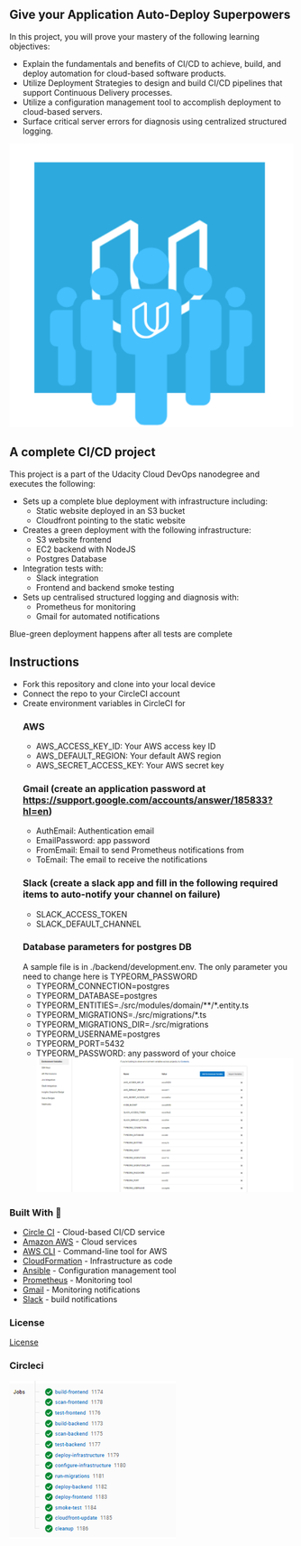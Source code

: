 ## Give your Application Auto-Deploy Superpowers

In this project, you will prove your mastery of the following learning objectives:

- Explain the fundamentals and benefits of CI/CD to achieve, build, and deploy automation for cloud-based software products.
- Utilize Deployment Strategies to design and build CI/CD pipelines that support Continuous Delivery processes.
- Utilize a configuration management tool to accomplish deployment to cloud-based servers.
- Surface critical server errors for diagnosis using centralized structured logging.

![Diagram of CI/CD Pipeline we will be building.](udapeople.png)

## A complete CI/CD project
This project is a part of the Udacity Cloud DevOps nanodegree and executes the following:

- Sets up a complete blue deployment with infrastructure including:
  - Static website deployed in an S3 bucket
  - Cloudfront pointing to the static website
- Creates a green deployment with the following infrastructure:
  - S3 website frontend
  - EC2 backend with NodeJS
  - Postgres Database
- Integration tests with:
  - Slack integration
  - Frontend and backend smoke testing
- Sets up centralised structured logging and diagnosis with:
  - Prometheus for monitoring
  - Gmail for automated notifications

Blue-green deployment happens after all tests are complete

## Instructions

- Fork this repository and clone into your local device
- Connect the repo to your CircleCI account
- Create environment variables in CircleCI for 
  ### AWS
  - AWS_ACCESS_KEY_ID: Your AWS access key ID
  - AWS_DEFAULT_REGION: Your default AWS region
  - AWS_SECRET_ACCESS_KEY: Your AWS secret key
  ### Gmail (create an application password at https://support.google.com/accounts/answer/185833?hl=en)
  - AuthEmail: Authentication email
  - EmailPassword: app password
  - FromEmail: Email to send Prometheus notifications from
  - ToEmail: The email to receive the notifications
  ### Slack (create a slack app and fill in the following required items to auto-notify your channel on failure)
  - SLACK_ACCESS_TOKEN
  - SLACK_DEFAULT_CHANNEL
  ### Database parameters for postgres DB
  A sample file is in ./backend/development.env. The only parameter you need to change here is TYPEORM_PASSWORD
  - TYPEORM_CONNECTION=postgres
  - TYPEORM_DATABASE=postgres
  - TYPEORM_ENTITIES=./src/modules/domain/**/*.entity.ts
  - TYPEORM_MIGRATIONS=./src/migrations/*.ts
  - TYPEORM_MIGRATIONS_DIR=./src/migrations
  - TYPEORM_USERNAME=postgres
  - TYPEORM_PORT=5432
  - TYPEORM_PASSWORD: any password of your choice  
  [![Environment Variables](envvars.png)](./backend/development.env)



### Built With 💓

- [Circle CI](www.circleci.com) - Cloud-based CI/CD service
- [Amazon AWS](https://aws.amazon.com/) - Cloud services
- [AWS CLI](https://aws.amazon.com/cli/) - Command-line tool for AWS
- [CloudFormation](https://aws.amazon.com/cloudformation/) - Infrastructure as code
- [Ansible](https://www.ansible.com/) - Configuration management tool
- [Prometheus](https://prometheus.io/) - Monitoring tool
- [Gmail](https://gmail.com) - Monitoring notifications
- [Slack](https://api.slack.com) - build notifications

### License

[License](LICENSE.md)

### Circleci
[![CircleCI](passed.png)](https://app.circleci.com/pipelines/github/ty-codes/autodeploy-ci-cd-pipeline?branch=master)
